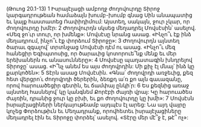 (Թուոց 20.1-13)
1 Իսրայէլացի ամբողջ ժողովուրդը Տիրոջ կարգադրութեան համաձայն խումբ-խումբ գնաց Սին անապատից եւ կայք հաստատեց Ռափիդիմում: Այստեղ, սակայն, ջուր չկար, որ ժողովուրդը խմէր: 2 Ժողովուրդն սկսեց մեղադրել Մովսէսին՝ ասելով. «Մեզ ջո՛ւր տուր, որ խմենք»: Մովսէսը նրանց ասաց. «Ինչո՞ւ էք ինձ մեղադրում, ինչո՞ւ էք փորձում Տիրոջը»: 3 Ժողովուրդն այնտեղ ծարաւ զգալով՝ տրտնջաց Մովսէսի դէմ ու ասաց. «Ինչո՞ւ մեզ հանեցիր Եգիպտոսից, որ ծարաւից կոտորուե՞նք մենք եւ մեր երեխաներն ու անասունները»:
4 Մովսէսը պաղատագին խնդրելով Տիրոջը՝ ասաց. «Ի՞նչ անեմ ես այս ժողովրդին: Մի քիչ էլ մնայ՝ ինձ կը քարկոծեն»: 5 Տէրն ասաց Մովսէսին. «Գնա՛ ժողովրդի առջեւից, քեզ հետ վերցրո՛ւ ժողովրդի ծերերին, ձեռքդ ա՛ռ քո այն գաւազանը, որով հարուածեցիր գետին, եւ ճամփայ ընկի՛ր: 6 Ես քեզնից առաջ այնտեղ հասնելով՝ կը կանգնեմ Քորէբի ժայռի վրայ: Կը հարուածես ժայռին, դրանից ջուր կը բխի, եւ քո ժողովուրդը կը խմի»: 7 Մովսէսն իսրայէլացիների ներկայութեամբ այդպէս էլ արեց: Նա այդ վայրը կոչեց Փորձութիւն եւ Մեղադրանք, որովհետեւ իսրայէլացիները մեղադրել էին եւ Տիրոջը փորձել՝ ասելով. «Տէրը մեր մէ՞ջ է, թէ՞ ոչ»:
